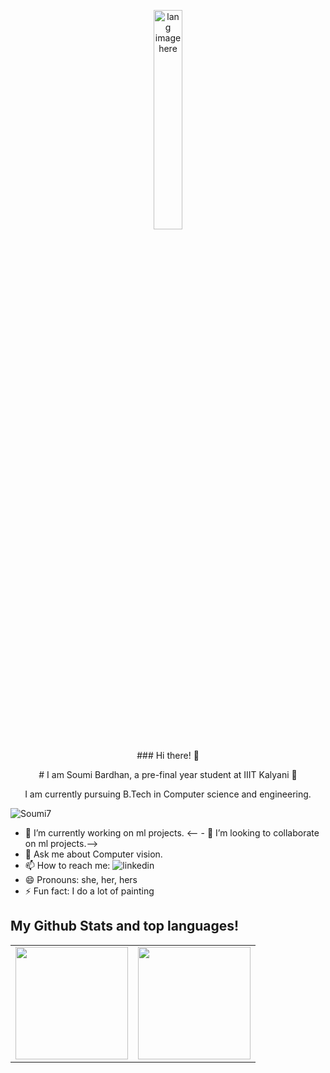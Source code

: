 <p align="center"><img width="30%" src="https://github.com/alansmathew/alansmathew/raw/master/lang.gif" alt="lang image here" /></p>

<p align="center"> ### Hi there! 👋 </p>

<p align="center"> # I am Soumi Bardhan, a pre-final year student at IIIT Kalyani 🔭 </p>
<p align="center"> I am currently pursuing B.Tech in Computer science and engineering.</p>

<p align="left"> <img src="https://komarev.com/ghpvc/?username=Soumi7" alt="Soumi7" /> </p>

- 🔭 I’m currently working on ml projects.
<-- - 👯 I’m looking to collaborate on ml projects.-->
- 💬 Ask me about Computer vision.
- 📫 How to reach me: ![linkedin](https://www.linkedin.com/in/soumi-bardhan-8539b3191/)
- 😄 Pronouns: she, her, hers
- ⚡ Fun fact: I do a lot of painting

## My Github Stats and top languages!

<table width="100%">
  <tr>
    <td>
<img height="180em" src="https://github-readme-stats.vercel.app/api?username=Soumi7&show_icons=true&hide_border=true" /> </td>
 <td> <img height="180em" src="https://github-readme-stats.vercel.app/api/top-langs/?username=Soumi7&show_icons=true&hide_border=true&layout=compact&langs_count=8"/> </td>
  </tr>
 <table>

